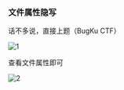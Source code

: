 ### 文件属性隐写

话不多说，直接上题（BugKu CTF）

![1](https://pic1.imgdb.cn/item/6771000ed0e0a243d4ec17bd.jpg)

查看文件属性即可

![2](https://pic1.imgdb.cn/item/67710027d0e0a243d4ec17c8.jpg)